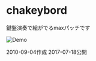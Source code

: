 # chakeybord
鍵盤演奏で絵がでるmaxパッチです

![Demo](https://github.com/tatmos/chakeybord/blob/master/keybord.gif)

2010-09-04作成
2017-07-18公開
